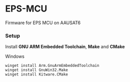 # EPS-MCU
Firmware for EPS MCU on AAUSAT6


### Setup

Install **GNU ARM Embedded Toolchain**, **Make** and **CMake**

Windows
```
winget install Arm.GnuArmEmbeddedToolchain
winget install GnuWin32.Make
winget install Kitware.CMake
```
